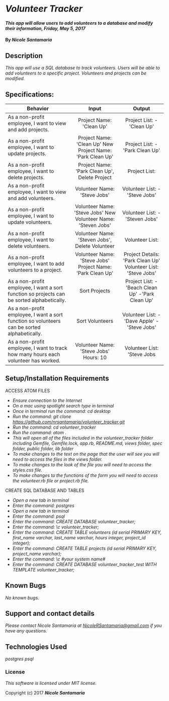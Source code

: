# _Volunteer Tracker_

#### _This app will allow users to add volunteers to a database and modify their information, Friday, May 5, 2017_

#### By _**Nicole Santamaria**_

## Description

_This app will use a SQL database to track volunteers. Users will be able to add volunteers to a specific project. Volunteers and projects can be modified._

## Specifications:

| Behavior |  Input   |  Output  |
|----------|:--------:|:--------:|
| As a non-profit employee, I want to view and add projects. | Project Name: 'Clean Up' | Project List: -'Clean Up'|
| As a non-profit employee, I want to update projects. | Project Name: 'Clean Up' New Project Name: 'Park Clean Up'| Project List: -'Park Clean Up'|
| As a non-profit employee, I want to delete projects. | Project Name: 'Park Clean Up', Delete Project | Project List: |
| As a non-profit employee, I want to view and add volunteers. | Volunteer Name: 'Steve Jobs' | Volunteer List: -'Steve Jobs'|
| As a non-profit employee, I want to update volunteers. | Volunteer Name: 'Steve Jobs' New Volunteer Name: 'Steven Jobs'| Volunteer List: -'Steven Jobs'|
| As a non-profit employee, I want to delete volunteers. | Volunteer Name: 'Steven Jobs', Delete Volunteer | Volunteer List: |
|As a non-profit employee, I want to add volunteers to a project.|Volunteer Name: 'Steve Jobs' Project Name: 'Park Clean Up'| Project Details: 'Park Clean Up' Volunteer List: 'Steve Jobs'
|As a non-profit employee, I want a sort function so projects can be sorted alphabetically.|Sort Projects| Project List: -'Beach Clean Up' -'Park Clean Up'|
|As a non-profit employee, I want a sort function so volunteers can be sorted alphabetically.|Sort Volunteers| Volunteer List: -'Dave Apple' -'Steve Jobs'|
|As a non-profit employee, I want to track how many hours each volunteer has worked.|Volunteer Name: 'Steve Jobs' Hours: 10| Volunteer List: 'Steve Jobs | Hours: 10'|

## Setup/Installation Requirements

ACCESS ATOM FILES

* _Ensure connection to the Internet_
* _On a mac using spotlight search type in terminal_
* _Once in terminal run the command: cd desktop_
* _Run the command: git clone https://github.com/nrsantamaria/volunteer_tracker.git_
* _Run the command: cd volunteer_tracker_
* _Run the command: atom ._
* _This will open all of the files included in the volunteer_tracker folder including Gemfile, Gemfile.lock, app.rb, README.md, views folder, spec folder, public folder, lib folder_
* _To make changes to the text on the page that the user will see you will need to access the files in the views folder._
* _To make changes to the look of the file you will need to access the styles.css file._
* _To make changes to the functions of the form you will need to access the volunteer.rb file or project.rb file._

CREATE SQL DATABASE AND TABLES

* _Open a new tab in terminal_
* _Enter the command: postgres_
* _Open a new tab in terminal_
* _Enter the command: psql_
* _Enter the command: CREATE DATABASE volunteer_tracker;_
* _Enter the command: \c volunteer_tracker;_
* _Enter the command: CREATE TABLE volunteers (id serial PRIMARY KEY, first_name varchar, last_name varchar, hours integer, project_id integer);_
* _Enter the command: CREATE TABLE projects (id serial PRIMARY KEY, project_name varchar);_
* _Enter the command: \c #your system name#_
* _Enter the command: CREATE DATABASE volunteer_tracker_test WITH TEMPLATE volunteer_tracker;_

## Known Bugs

_No known bugs._

## Support and contact details

_Please contact Nicole Santamaria at NicoleRSantamaria@gmail.com if you have any questions._

## Technologies Used

_postgres_
_psql_

### License

*This software is licensed under MIT license.*

Copyright (c) 2017 **_Nicole Santamaria_**
